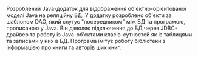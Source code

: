 Розроблений Java-додаток для відображення об'єктно-орієнтованої моделі Java на реляційну БД. У додатку розроблено об'єкти за шаблоном DAO, який слугує "посередником" між БД та програмою, прописаною у Java. Він дзволяє підключення до БД через JDBC-драйвер та роботу із Java-об'єктами класів-сутностей як із таблицями та записами у них в БД. Програма імітує роботу бібліотеки з інформацією про книги та авторів ціих книг.
